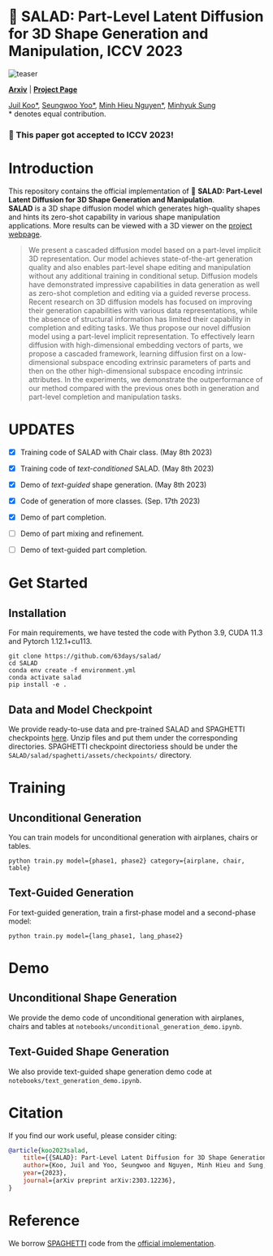 # 🥗 SALAD: Part-Level Latent Diffusion for 3D Shape Generation and Manipulation, ICCV 2023

![teaser](./docs/images/salad_teaser.png)


[**Arxiv**](https://arxiv.org/abs/2303.12236) | [**Project Page**](https://salad3d.github.io/) <br>

[Juil Koo\*](https://63days.github.io/), [Seungwoo Yoo\*](https://dvelopery0115.github.io/), [Minh Hieu Nguyen\*](https://min-hieu.github.io/), [Minhyuk Sung](https://mhsung.github.io/) <br>
\* denotes equal contribution.

### 🎉 This paper got accepted to ICCV 2023!

# Introduction
This repository contains the official implementation of 🥗 **SALAD: Part-Level Latent Diffusion for 3D Shape Generation and Manipulation**.<br>
**SALAD** is a 3D shape diffusion model which generates high-quality shapes and hints its zero-shot capability in various shape manipulation applications. More results can be viewed with a 3D viewer on the [project webpage](https://salad3d.github.io).

[//]: # (### Abstract)
> We present a cascaded diffusion model based on a part-level implicit 3D representation. Our model achieves state-of-the-art generation quality and also enables part-level shape editing and manipulation without any additional training in conditional setup. Diffusion models have demonstrated impressive capabilities in data generation as well as zero-shot completion and editing via a guided reverse process. Recent research on 3D diffusion models has focused on improving their generation capabilities with various data representations, while the absence of structural information has limited their capability in completion and editing tasks. We thus propose our novel diffusion model using a part-level implicit representation. To effectively learn diffusion with high-dimensional embedding vectors of parts, we propose a cascaded framework, learning diffusion first on a low-dimensional subspace encoding extrinsic parameters of parts and then on the other high-dimensional subspace encoding intrinsic attributes. In the experiments, we demonstrate the outperformance of our method compared with the previous ones both in generation and part-level completion and manipulation tasks.

# UPDATES

- [x] Training code of SALAD with Chair class. (May 8th 2023)
- [x] Training code of *text-conditioned* SALAD. (May 8th 2023)
- [x] Demo of *text-guided* shape generation.  (May 8th 2023)
- [x] Code of generation of more classes. (Sep. 17th 2023)
- [x] Demo of part completion.
- [ ] Demo of part mixing and refinement.
- [ ] Demo of text-guided part completion.


# Get Started

## Installation

For main requirements, we have tested the code with Python 3.9, CUDA 11.3 and Pytorch 1.12.1+cu113.

```
git clone https://github.com/63days/salad/
cd SALAD
conda env create -f environment.yml
conda activate salad
pip install -e .
```

## Data and Model Checkpoint
We provide ready-to-use data and pre-trained SALAD and SPAGHETTI checkpoints [here](http://onedrive.live.com/?cid=0ce615b143fc4bdc&id=0CE615B143FC4BDC%212507&resid=0CE615B143FC4BDC%212507&ithint=folder&migratedtospo=true&redeem=aHR0cHM6Ly8xZHJ2Lm1zL2YvYy8wY2U2MTViMTQzZmM0YmRjL1F0eExfRU94RmVZZ2dBekxDUUFBQUFBQU42dzI0U1RrV2VpRXd3&v=validatepermission). 
Unzip files and put them under the corresponding directories. SPAGHETTI checkpoint directoriess should be under the `SALAD/salad/spaghetti/assets/checkpoints/` directory.


# Training
## Unconditional Generation

You can train models for unconditional generation with airplanes, chairs or tables.
```
python train.py model={phase1, phase2} category={airplane, chair, table}
```

## Text-Guided Generation

For text-guided generation, train a first-phase model and a second-phase model:
```
python train.py model={lang_phase1, lang_phase2}
```

# Demo
## Unconditional Shape Generation

We provide the demo code of unconditional generation with airplanes, chairs and tables at `notebooks/unconditional_generation_demo.ipynb`.

## Text-Guided Shape Generation

We also provide text-guided shape generation demo code at `notebooks/text_generation_demo.ipynb`.


# Citation
If you find our work useful, please consider citing:

```bibtex
@article{koo2023salad,
    title={{SALAD}: Part-Level Latent Diffusion for 3D Shape Generation and Manipulation},
    author={Koo, Juil and Yoo, Seungwoo and Nguyen, Minh Hieu and Sung, Minhyuk},
    year={2023},
    journal={arXiv preprint arXiv:2303.12236},
}
```

# Reference
We borrow [SPAGHETTI](https://amirhertz.github.io/spaghetti/) code from the [official implementation](https://github.com/amirhertz/spaghetti).
